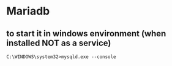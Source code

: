 # Mariadb

## to start it in windows environment (when installed NOT as a service)

```C:\WINDOWS\system32>mysqld.exe --console```
